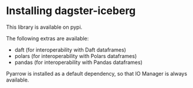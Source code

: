 # Installing dagster-iceberg

This library is available on pypi.

The following extras are available:

- daft (for interoperability with Daft dataframes)
- polars (for interoperability with Polars dataframes)
- pandas (for interoperability with Pandas dataframes)

Pyarrow is installed as a default dependency, so that IO Manager is always available.
